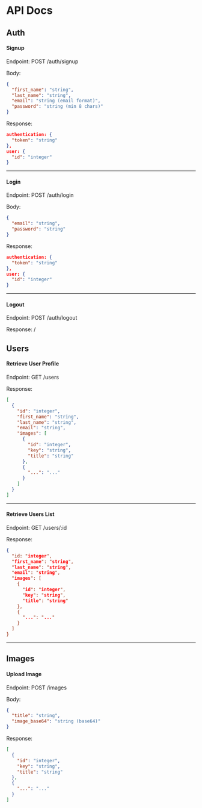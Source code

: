 # API Docs
## Auth
#### Signup

Endpoint: POST /auth/signup

Body: 
```json
{
  "first_name": "string",
  "last_name": "string",
  "email": "string (email format)",
  "password": "string (min 8 chars)"
}
```
Response:
```json
authentication: {
  "token": "string"
},
user: {
  "id": "integer"
}
```
___
#### Login

Endpoint: POST /auth/login

Body: 
```json
{
  "email": "string",
  "password": "string"
}
```
Response:
```json
authentication: {
  "token": "string"
},
user: {
  "id": "integer"
}
```
___
#### Logout

Endpoint: POST /auth/logout

Response: /

## Users
#### Retrieve User Profile

Endpoint: GET /users

Response:
```json
[
  {
    "id": "integer",
    "first_name": "string",
    "last_name": "string",
    "email": "string",
    "images": [
      {
        "id": "integer",
        "key": "string",
        "title": "string"
      }, 
      {
        "...": "..."
      }
    ]
  }
]
```
___
#### Retrieve Users List

Endpoint: GET /users/:id

Response:
```json
{
  "id: "integer",
  "first_name": "string",
  "last_name": "string",
  "email": "string",
  "images": [
    {
      "id": "integer",
      "key": "string",
      "title": "string"
    }, 
    {
      "...": "..."
    }
  ]
}
```
___
## Images
#### Upload Image

Endpoint: POST /images

Body: 
```json
{
  "title": "string",
  "image_base64": "string (base64)"
}
```

Response:
```json
[
  {
    "id": "integer",
    "key": "string",
    "title": "string"
  }, 
  {
    "...": "..."
  }
]
```
